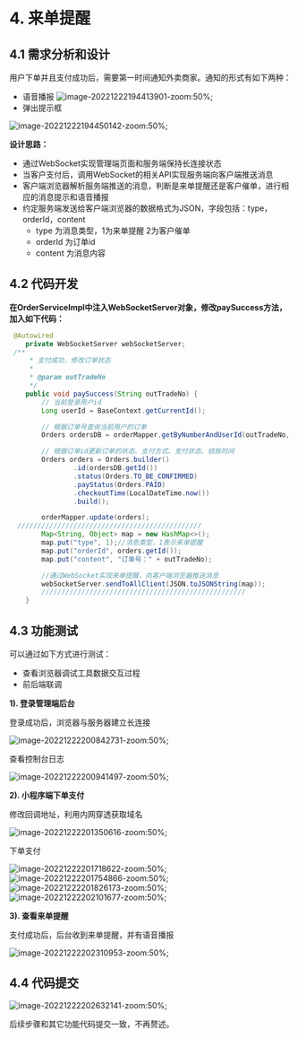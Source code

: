 # 4. 来单提醒

## 4.1 需求分析和设计

用户下单并且支付成功后，需要第一时间通知外卖商家。通知的形式有如下两种：

- 语音播报  ![image-20221222194413901-zoom:50%;](assets/image-20221222194413901.png)
- 弹出提示框

![image-20221222194450142-zoom:50%;](assets/image-20221222194450142.png)

**设计思路：**

- 通过WebSocket实现管理端页面和服务端保持长连接状态
- 当客户支付后，调用WebSocket的相关API实现服务端向客户端推送消息
- 客户端浏览器解析服务端推送的消息，判断是来单提醒还是客户催单，进行相应的消息提示和语音播报
- 约定服务端发送给客户端浏览器的数据格式为JSON，字段包括：type，orderId，content
  - type 为消息类型，1为来单提醒 2为客户催单
  - orderId 为订单id
  - content 为消息内容

## 4.2 代码开发

**在OrderServiceImpl中注入WebSocketServer对象，修改paySuccess方法，加入如下代码：**

```java
 @Autowired
    private WebSocketServer webSocketServer;
 /**
     * 支付成功，修改订单状态
     *
     * @param outTradeNo
     */
    public void paySuccess(String outTradeNo) {
        // 当前登录用户id
        Long userId = BaseContext.getCurrentId();

        // 根据订单号查询当前用户的订单
        Orders ordersDB = orderMapper.getByNumberAndUserId(outTradeNo, userId);

        // 根据订单id更新订单的状态、支付方式、支付状态、结账时间
        Orders orders = Orders.builder()
                .id(ordersDB.getId())
                .status(Orders.TO_BE_CONFIRMED)
                .payStatus(Orders.PAID)
                .checkoutTime(LocalDateTime.now())
                .build();

        orderMapper.update(orders);
  //////////////////////////////////////////////
        Map<String, Object> map = new HashMap<>();
        map.put("type", 1);//消息类型，1表示来单提醒
        map.put("orderId", orders.getId());
        map.put("content", "订单号：" + outTradeNo);

        //通过WebSocket实现来单提醒，向客户端浏览器推送消息
        webSocketServer.sendToAllClient(JSON.toJSONString(map));
        ///////////////////////////////////////////////////
    }
```

## 4.3 功能测试

可以通过如下方式进行测试：

- 查看浏览器调试工具数据交互过程
- 前后端联调

**1). 登录管理端后台**

登录成功后，浏览器与服务器建立长连接

![image-20221222200842731-zoom:50%;](assets/image-20221222200842731.png)

查看控制台日志

![image-20221222200941497-zoom:50%;](assets/image-20221222200941497.png)

**2). 小程序端下单支付**

修改回调地址，利用内网穿透获取域名

![image-20221222201350616-zoom:50%;](assets/image-20221222201350616.png)

下单支付

![image-20221222201718622-zoom:50%;](assets/image-20221222201718622.png) ![image-20221222201754866-zoom:50%;](assets/image-20221222201754866.png) ![image-20221222201826173-zoom:50%;](assets/image-20221222201826173.png) ![image-20221222202101677-zoom:50%;](assets/image-20221222202101677.png)

**3). 查看来单提醒**

支付成功后，后台收到来单提醒，并有语音播报

![image-20221222202310953-zoom:50%;](assets/image-20221222202310953.png)

## 4.4 代码提交

![image-20221222202632141-zoom:50%;](assets/image-20221222202632141.png)

后续步骤和其它功能代码提交一致，不再赘述。

